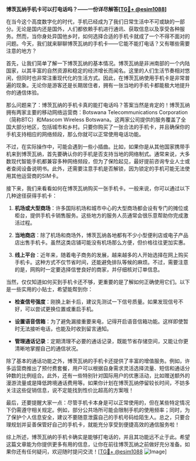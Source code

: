 **博茨瓦纳手机卡可以打电话吗？——一份详尽解答[[TG💪+ @esim1088](https://t.me/s/esim1088)]**

在当今这个高度数字化的时代，手机已经成为了我们日常生活中不可或缺的一部分。无论是国内还是国外，人们都依赖手机进行通讯、获取信息以及享受各种服务。然而，当你身处异国他乡时，如何选择合适的手机卡就成了一个不得不面对的问题。今天，我们就来聊聊博茨瓦纳的手机卡——它能不能打电话？又有哪些需要注意的地方？

首先，让我们简单了解一下博茨瓦纳的基本情况。博茨瓦纳是非洲南部的一个内陆国家，以其丰富的自然资源和稳定的经济增长而闻名。这里的人们生活节奏相对悠闲，但同时也非常注重现代化的生活方式。因此，在博茨瓦纳使用手机卡是非常普遍的现象。无论你是游客还是长期居住者，拥有一张当地的手机卡都能极大地提升你的通信体验。

那么问题来了：博茨瓦纳的手机卡真的能打电话吗？答案当然是肯定的！博茨瓦纳拥有两家主要的移动网络运营商：Botswana Telecommunications Corporation（简称BTC）和Mascom Wireless Botswana。这两家公司提供的服务覆盖了全国大部分地区，包括城市和乡村。只要你购买了一张合法的手机卡，并且确保你的手机支持相应的网络频段，那么你就可以正常使用电话功能。

不过，在实际操作中，可能会遇到一些小插曲。比如，如果你是从其他国家携带手机来到博茨瓦纳，首先要确认你的手机是否支持当地的网络制式。通常来说，大多数现代智能手机都兼容多种网络频段，但为了保险起见，最好提前咨询专业人士或者查阅设备说明书。此外，还需要注意手机是否解锁，因为锁定的手机可能无法使用其他运营商的SIM卡。

接下来，我们来看看如何在博茨瓦纳购买一张手机卡。一般来说，你可以通过以下几种途径获得手机卡：

1. **机场或大型商场**：许多国际机场和城市中心的大型商场都会设有专门的摊位或柜台，提供手机卡销售服务。这些地方的服务人员通常会很乐意帮助你完成激活过程。
   
2. **当地商店**：除了机场和商场外，博茨瓦纳各地都有不少小型便利店或电子产品店出售手机卡。虽然这类店铺可能没有机场那么方便，但价格往往更加实惠。

3. **线上平台**：近年来，随着电子商务的发展，越来越多的人开始选择在网上购买手机卡。这种方式不仅节省时间，还能避免排队等候的麻烦。不过，需要注意的是，网购时一定要选择信誉良好的商家，并仔细核对订单信息。

当然，仅仅知道如何买到手机卡还不够，更重要的是了解如何正确使用它们。以下是一些实用的小贴士，希望能帮到你：

- **检查信号强度**：刚换上新卡后，建议先测试一下信号质量。如果发现信号不好，可以尝试更换位置或重启手机。
  
- **设置语音信箱**：为了避免漏接重要来电，记得开启语音信箱功能。这样即使暂时无法接听电话，也能及时收到留言通知。

- **管理通话记录**：定期清理不必要的通话记录，既能节省存储空间，又能让你更清晰地掌握自己的通信状况。

除了基本的通话功能之外，博茨瓦纳的手机卡还提供了丰富的增值服务。例如，许多运营商推出了预付费套餐，用户可以根据自身需求灵活选择流量、短信和通话分钟数的比例组合。此外，还有一些特别针对国际用户的优惠活动，比如赠送额外的漫游流量或是降低跨境通话费用等。如果你计划在博茨瓦纳停留较长时间，不妨多关注这些促销信息，说不定能找到性价比超高的方案哦！

最后，还要提醒大家一点：尽管手机卡本身是可以正常使用的，但在某些特定情况下仍需遵守相关规定。例如，部分公共场所可能会限制手机的使用频率；同时，为了保护个人信息安全，建议不要随意泄露自己的手机号码给陌生人。总之，只要合理规划并妥善保管好自己的手机卡，就能充分享受到便捷高效的通信服务啦！

综上所述，博茨瓦纳的手机卡确实是能够打电话的，并且其功能远不止于此。希望这篇文章能为你提供更多有用的信息，让你在前往博茨瓦纳之前做好充分准备。如果你还有任何疑问，欢迎随时提问交流！[[TG💪+ @esim1088](https://t.me/s/esim1088) ![Image](https://i.postimg.cc/4NQfJmqS/Snipaste-2025-05-13-00-14-12.png)]